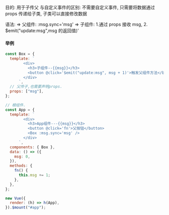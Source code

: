 目的: 用于子传父
与自定义事件的区别: 不需要自定义事件, 只需要将数据通过 props 传递给子类, 子类可以直接修改数据

语法:
=> 父组件: :msg.sync='msg'
=> 子组件: 1.通过 props 接收 msg, 2. $emit("update:msg",msg 的返回值)'

#### 举例

```js
const Box = {
  template: `
        <div>
          <h3>子组件--{{msg}}</h3>
          <button @click='$emit("update:msg", msg + 1)'>触发父组件方法</button>
        </div>
      `,
  // 父传子,也需要声明props.
  props: ["msg"],
};

// 根组件.
const App = {
  template: `
        <div>
          <h3>App组件---{{msg}}</h3>
          <button @click='fn'>父按钮</button>
          <Box :msg.sync='msg' />
        </div>
      `,
  components: { Box },
  data: () => ({
    msg: 0,
  }),
  methods: {
    fn() {
      this.msg += 1;
    },
  },
};

new Vue({
  render: (h) => h(App),
}).$mount("#app");
```
